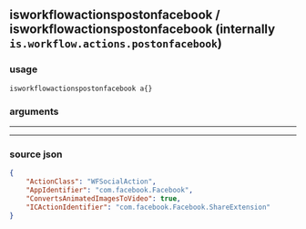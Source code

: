 
## isworkflowactionspostonfacebook / isworkflowactionspostonfacebook (internally `is.workflow.actions.postonfacebook`)



### usage
```
isworkflowactionspostonfacebook a{}
```

### arguments

---



---

### source json

```json
{
	"ActionClass": "WFSocialAction",
	"AppIdentifier": "com.facebook.Facebook",
	"ConvertsAnimatedImagesToVideo": true,
	"ICActionIdentifier": "com.facebook.Facebook.ShareExtension"
}
```

